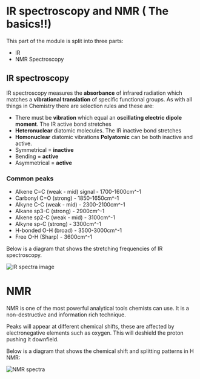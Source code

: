 # IR spectroscopy and NMR ( The basics!!) 
This part of the module is split into three parts:

* IR
* NMR Spectroscopy

## IR spectroscopy
IR spectroscopy measures the __absorbance__ of infrared radiation which matches a __vibrational translation__ of specific functional groups.
As with all things in Chemistry there are selection rules and these are:
* There must be __vibration__ which equal an __oscillating electric dipole moment__. 
The IR active bond stretches 
* __Heteronuclear__ diatomic molecules.
The IR inactive bond stretches 
* __Homonuclear__ diatomic vibrations
__Polyatomic__ can be both inactive and active.
* Symmetrical = __inactive__
* Bending = __active__
* Asymmetrical = __active__
                    
### Common peaks
* Alkene C=C (weak - mid) signal - 1700-1600cm^-1
* Carbonyl C=O (strong) - 1850-1650cm^-1
* Alkyne C-C (weak - mid) - 2300-2100cm^-1
* Alkane sp3-C (strong) - 2900cm^-1
* Alkene sp2-C (weak - mid) - 3100cm^-1
* Alkyne sp-C (strong) - 3300cm^-1
* H-bonded O-H (broad) - 3500-3000cm^-1
* Free O-H (Sharp) - 3600cm^-1

Below is a diagram that shows the stretching frequencies of IR spectroscopy.


![IR spectra image](https://live.staticflickr.com/65535/52519663395_69a7db266d_c.jpg)

# NMR 
NMR is one of  the most powerful analytical tools chemists can use.
It is a non-destructive and information rich technique.

Peaks will appear at different chemical shifts, these  are affected by electronegative elements such as oxygen. This will deshield the proton pushing it downfield.


Below is a diagram that shows the chemical shift and splitting patterns in H NMR:


![NMR spectra](https://live.staticflickr.com/65535/52519461484_b6171f94ea_c.jpg)







